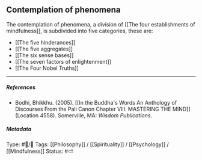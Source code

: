 ## Contemplation of phenomena  # 

The contemplation of phenomena, a division of [[The four establishments of mindfulness]], is subdivided into five categories, these are:

- [[The five hinderances]] 
- [[The five aggregates]]
- [[The six sense bases]]
- [[The seven factors of enlightenment]]
- [[The Four Nobel Truths]]

___

##### References

- Bodhi, Bhikkhu. (2005). [[In the Buddha's Words An Anthology of Discourses From the Pali Canon Chapter VIII. MASTERING THE MIND]] (Location 4558). Somerville, MA: _Wisdom Publications_.

##### Metadata
Type: #🔵/🔵 
Tags: [[Philosophy]] / [[Spirituality]] / [[Psychology]] / [[Mindfulness]]
Status: #⛅️ 